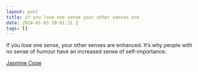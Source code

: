 ```yaml
---
layout: post
title: if you lose one sense your other senses are
date: 2014-01-03 20:01:31 Z
tags: []
---
```

If you lose one sense, your other senses are enhanced. It’s why people with no sense of humour have an increased sense of self-importance.

[Jasmine Cope](https://twitter.com/jasmineeec/status/418378977229955072)

